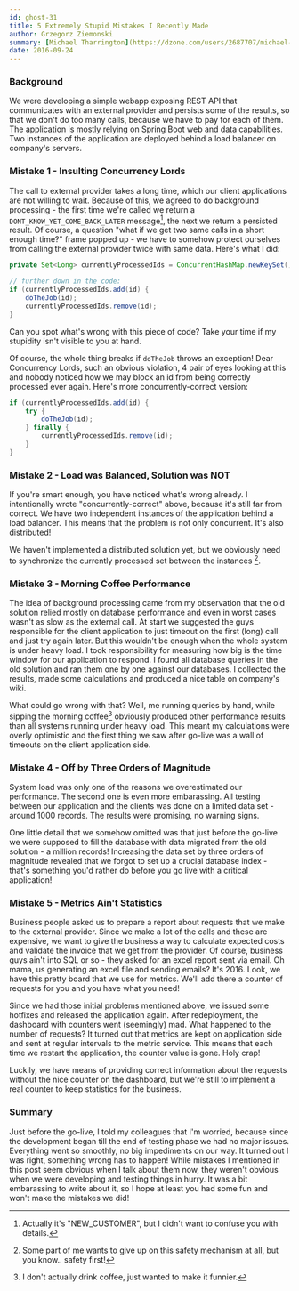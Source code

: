 ```yaml
---
id: ghost-31
title: 5 Extremely Stupid Mistakes I Recently Made
author: Grzegorz Ziemonski
summary: [Michael Tharrington](https://dzone.com/users/2687707/michael-tharrington.html) from DZone crew recently suggested to me that I could write about mistakes that I make. Well, the moment couldn't be better - my team just went live with a critical application and everything that could go wrong.. went wrong! Of course, none of the solutions was written solely by me - some of it was created when we were pair programming and all of it went through rigorous code review process, which makes it even more ridiculous.
date: 2016-09-24
---
```

### Background
We were developing a simple webapp exposing REST API that communicates with an external provider and persists some of the results, so that we don't do too many calls, because we have to pay for each of them. The application is mostly relying on Spring Boot web and data capabilities. Two instances of the application are deployed behind a load balancer on company's servers.

### Mistake 1 - Insulting Concurrency Lords
The call to external provider takes a long time, which our client applications are not willing to wait. Because of this, we agreed to do background processing - the first time we're called we return a `DONT_KNOW_YET_COME_BACK_LATER` message[^1], the next we return a persisted result. Of course, a question "what if we get two same calls in a short enough time?" frame popped up - we have to somehow protect ourselves from calling the external provider twice with same data. Here's what I did:

```java
private Set<Long> currentlyProcessedIds = ConcurrentHashMap.newKeySet();

// further down in the code:
if (currentlyProcessedIds.add(id) {
    doTheJob(id);
    currentlyProcessedIds.remove(id);
}
```

Can you spot what's wrong with this piece of code? Take your time if my stupidity isn't visible to you at hand.

Of course, the whole thing breaks if `doTheJob` throws an exception! Dear Concurrency Lords, such an obvious violation, 4 pair of eyes looking at this and nobody noticed how we may block an id from being correctly processed ever again. Here's more concurrently-correct version:

```java
if (currentlyProcessedIds.add(id) {
    try {
        doTheJob(id);
    } finally {
        currentlyProcessedIds.remove(id);
    }
}
```

### Mistake 2 - Load was Balanced, Solution was NOT
If you're smart enough, you have noticed what's wrong already. I intentionally wrote "concurrently-correct" above, because it's still far from correct. We have two independent instances of the application behind a load balancer. This means that the problem is not only concurrent. It's also distributed!

We haven't implemented a distributed solution yet, but we obviously need to synchronize the currently processed set between the instances [^2].

### Mistake 3 - Morning Coffee Performance
The idea of background processing came from my observation that the old solution relied mostly on database performance and even in worst cases wasn't as slow as the external call. At start we suggested the guys responsible for the client application to just timeout on the first (long) call and just try again later. But this wouldn't be enough when the whole system is under heavy load. I took responsibility for measuring how big is the time window for our application to respond. I found all database queries in the old solution and ran them one by one against our databases. I collected the results, made some calculations and produced a nice table on company's wiki.

What could go wrong with that? Well, me running queries by hand, while sipping the morning coffee[^3] obviously produced other performance results than all systems running under heavy load. This meant my calculations were overly optimistic and the first thing we saw after go-live was a wall of timeouts on the client application side.

### Mistake 4 - Off by Three Orders of Magnitude
System load was only one of the reasons we overestimated our performance. The second one is even more embarassing. All testing between our application and the clients was done on a limited data set - around 1000 records. The results were promising, no warning signs.

One little detail that we somehow omitted was that just before the go-live we were supposed to fill the database with data migrated from the old solution - a million records! Increasing the data set by three orders of magnitude revealed that we forgot to set up a crucial database index - that's something you'd rather do before you go live with a critical application!

### Mistake 5 - Metrics Ain't Statistics
Business people asked us to prepare a report about requests that we make to the external provider. Since we make a lot of the calls and these are expensive, we want to give the business a way to calculate expected costs and validate the invoice that we get from the provider. Of course, business guys ain't into SQL or so - they asked for an excel report sent via email. Oh mama, us generating an excel file and sending emails? It's 2016. Look, we have this pretty board that we use for metrics. We'll add there a counter of requests for you and you have what you need!

Since we had those initial problems mentioned above, we issued some hotfixes and released the application again. After redeployment, the dashboard with counters went (seemingly) mad. What happened to the number of requests? It turned out that metrics are kept on application side and sent at regular intervals to the metric service. This means that each time we restart the application, the counter value is gone. Holy crap!

Luckily, we have means of providing correct information about the requests without the nice counter on the dashboard, but we're still to implement a real counter to keep statistics for the business.

### Summary

Just before the go-live, I told my colleagues that I'm worried, because since the development began till the end of testing phase we had no major issues. Everything went so smoothly, no big impediments on our way. It turned out I was right, something wrong has to happen! While mistakes I mentioned in this post seem obvious when I talk about them now, they weren't obvious when we were developing and testing things in hurry. It was a bit embarassing to write about it, so I hope at least you had some fun and won't make the mistakes we did!

[^1]: Actually it's "NEW_CUSTOMER", but I didn't want to confuse you with details.
[^2]: Some part of me wants to give up on this safety mechanism at all, but you know.. safety first!
[^3]: I don't actually drink coffee, just wanted to make it funnier.